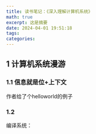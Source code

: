 ```yaml
---
title: 读书笔记：《深入理解计算机系统》
math: true
excerpt: 这是摘要
date: 2024-04-01 19:51:18
tags:
categories:
---
```


## 1 计算机系统漫游

### 1.1 信息就是位+上下文
作者给了个helloworld的例子
### 1.2

编译系统：

